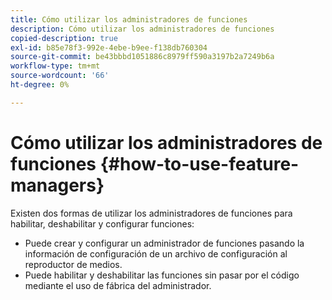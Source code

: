 ```yaml
---
title: Cómo utilizar los administradores de funciones
description: Cómo utilizar los administradores de funciones
copied-description: true
exl-id: b85e78f3-992e-4ebe-b9ee-f138db760304
source-git-commit: be43bbbd1051886c8979ff590a3197b2a7249b6a
workflow-type: tm+mt
source-wordcount: '66'
ht-degree: 0%

---
```


# Cómo utilizar los administradores de funciones {#how-to-use-feature-managers}

Existen dos formas de utilizar los administradores de funciones para habilitar, deshabilitar y configurar funciones:

* Puede crear y configurar un administrador de funciones pasando la información de configuración de un archivo de configuración al reproductor de medios.
* Puede habilitar y deshabilitar las funciones sin pasar por el código mediante el uso de fábrica del administrador.
